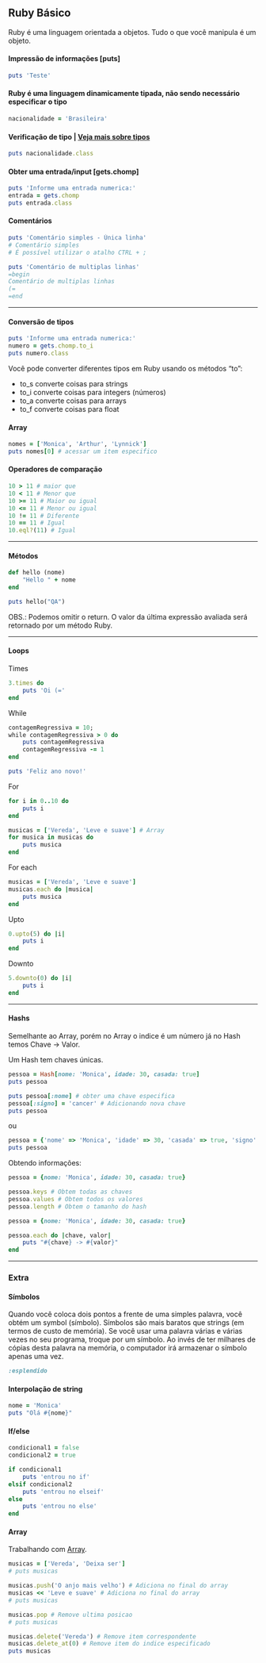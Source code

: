 ## Ruby Básico

Ruby é uma linguagem orientada a objetos. Tudo o que você manipula é um objeto. 

#### Impressão de informações [puts]
```ruby
puts 'Teste'
```

#### Ruby é uma linguagem dinamicamente tipada, não sendo necessário especificar o tipo
```ruby
nacionalidade = 'Brasileira'
```

#### Verificação de tipo | [Veja mais sobre tipos](https://pt.wikipedia.org/wiki/Ruby_(linguagem_de_programa%C3%A7%C3%A3o)#Tipos_de_dados)
```ruby
puts nacionalidade.class
```

#### Obter uma entrada/input [gets.chomp]
```ruby
puts 'Informe uma entrada numerica:'
entrada = gets.chomp
puts entrada.class
```

#### Comentários
```ruby
puts 'Comentário simples - Única linha' 
# Comentário simples
# É possível utilizar o atalho CTRL + ;

puts 'Comentário de multiplas linhas' 
=begin
Comentário de multiplas linhas
(=
=end
```

---

#### Conversão de tipos
```ruby
puts 'Informe uma entrada numerica:'
numero = gets.chomp.to_i
puts numero.class
```

Você pode converter diferentes tipos em Ruby usando os métodos “to”:
- to_s converte coisas para strings
- to_i converte coisas para integers (números)
- to_a converte coisas para arrays
- to_f converte coisas para float

#### Array
```ruby
nomes = ['Monica', 'Arthur', 'Lynnick']
puts nomes[0] # acessar um item especifico
```

#### Operadores de comparação
```ruby
10 > 11 # maior que
10 < 11 # Menor que
10 >= 11 # Maior ou igual
10 <= 11 # Menor ou igual
10 != 11 # Diferente
10 == 11 # Igual
10.eql?(11) # Igual
```
---
#### Métodos
```ruby
def hello (nome)
    "Hello " + nome
end

puts hello("QA")
```
OBS.: Podemos omitir o return. O valor da última expressão avaliada será retornado por um método Ruby.

---
#### Loops
Times
```ruby
3.times do
    puts 'Oi (='
end
```

While
```ruby
contagemRegressiva = 10;
while contagemRegressiva > 0 do
    puts contagemRegressiva
    contagemRegressiva -= 1
end

puts 'Feliz ano novo!'
```

For
```ruby
for i in 0..10 do
    puts i
end
```

```ruby
musicas = ['Vereda', 'Leve e suave'] # Array
for musica in musicas do
    puts musica
end
```

For each
```ruby
musicas = ['Vereda', 'Leve e suave']
musicas.each do |musica|
    puts musica
end
```

Upto
```ruby
0.upto(5) do |i|
    puts i
end
```

Downto
```ruby
5.downto(0) do |i|
    puts i
end
```
---
#### Hashs
Semelhante ao Array, porém no Array o indice é um número já no Hash temos Chave -> Valor.

Um Hash tem chaves únicas.

```ruby
pessoa = Hash[nome: 'Monica', idade: 30, casada: true]
puts pessoa 

puts pessoa[:nome] # obter uma chave especifica
pessoa[:signo] = 'cancer' # Adicionando nova chave
puts pessoa
```
ou
```ruby
pessoa = {'nome' => 'Monica', 'idade' => 30, 'casada' => true, 'signo' => :cancer}
puts pessoa
```

Obtendo informações:
```ruby
pessoa = {nome: 'Monica', idade: 30, casada: true}

pessoa.keys # Obtem todas as chaves
pessoa.values # Obtem todos os valores
pessoa.length # Obtem o tamanho do hash
```

```ruby
pessoa = {nome: 'Monica', idade: 30, casada: true}

pessoa.each do |chave, valor|
    puts "#{chave} -> #{valor}"
end
```

---

### Extra

#### Símbolos
Quando você coloca dois pontos a frente de uma simples palavra, você obtém um symbol (símbolo). Símbolos são mais baratos que strings (em termos de custo de memória). Se você usar uma palavra várias e várias vezes no seu programa, troque por um símbolo. Ao invés de ter milhares de cópias desta palavra na memória, o computador irá armazenar o símbolo apenas uma vez.

```ruby
:esplendido
```

#### Interpolação de string
```ruby
nome = 'Monica'
puts "Olá #{nome}"
```

#### If/else

```ruby
condicional1 = false
condicional2 = true

if condicional1 
    puts 'entrou no if'
elsif condicional2
    puts 'entrou no elseif'
else
    puts 'entrou no else'
end
```

#### Array
Trabalhando com [Array](https://ruby-doc.org/core-2.5.0/Array.html).

```ruby
musicas = ['Vereda', 'Deixa ser']
# puts musicas

musicas.push('O anjo mais velho') # Adiciona no final do array
musicas << 'Leve e suave' # Adiciona no final do array
# puts musicas

musicas.pop # Remove ultima posicao
# puts musicas

musicas.delete('Vereda') # Remove item correspondente
musicas.delete_at(0) # Remove item do indice especificado
puts musicas
```